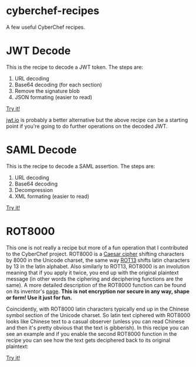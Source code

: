 # cyberchef-recipes

A few useful CyberChef recipes.

# JWT Decode

This is the recipe to decode a JWT token. The steps are:

1. URL decoding
2. Base64 decoding (for each section)
3. Remove the signature blob
4. JSON formating (easier to read)

[Try it!](<https://gchq.github.io/CyberChef/#recipe=URL_Decode()Fork('.','%5C%5Cn',false)From_Base64('A-Za-z0-9%2B/%3D',true,false)Filter('Line%20feed','%5E%7B.*%7D$',false)JSON_Beautify('%20%20%20%20',false,true)&input=eyJhbGciOiJIUzI1NiIsInR5cCI6IkpXVCJ9.eyJzdWIiOiIxMjM0NTY3ODkwIiwibmFtZSI6IkpvaG4gRG9lIiwiaWF0IjoxNTE2MjM5MDIyfQ.SflKxwRJSMeKKF2QT4fwpMeJf36POk6yJV_adQssw5c>)

[jwt.io](https://jwt.io/) is probably a better alternative but the above recipe can be a starting point if you're going to do further operations on the decoded JWT.

# SAML Decode

This is the recipe to decode a SAML assertion. The steps are:

1. URL decoding
2. Base64 decoding
3. Decompression
4. XML formating (easier to read)

[Try it!](<https://gchq.github.io/CyberChef/#recipe=URL_Decode()From_Base64('A-Za-z0-9%2B/%3D',true,false)Raw_Inflate(0,0,'Adaptive',false,true)XML_Beautify('%5C%5Ct')&input=hZJBb9swDIX%2Fiqa77dho0kyIU2QNigboNq9xd9hlkGWm1ipLsSjF7b%2Bv7KRbhwHZlSK%2FR73HxdVzq8gBLEqjc5rGE0pAC1NL%2FZjTh%2FImmtOr5QJ5q7I9W3nX6HvoPKAjYVAjO77k1FvNDEeJTPMWkDnBtqvPdyyLJ2xvjTPCKEpWiGBdkLo2Gn0Ldgv2IAU83N%2FltHFujyxJeFCJG897kEIZX8fCtGPRy2SQSwbwPyRK1mErqbkbfzLAAqvpXajG07SHauT4MJaEhWovXDLiEwHaefuSgMAPyjxKfdvHXAwYSm6MFTB%2BO6c7rhAo2axz%2BtM12ZOqZ7rreDdT1aHqU9F1T5Wqs%2FYSm19TefkcWrHgiPIAf4YRPWw0Oq5dTrNJOo%2FSNMpm5eQjS1M2nccXF7MflBQnyz5JfYzinL%2FVsQnZbVkWUfF1W1Ly%2FS3S0EBPAbJR3b5P7jyYv5lMl2fDWSTv%2Bb%2FP5UsAbtaFUVK8kJVSpr%2B2wF1ww1kPo7ktd%2BdXGCqyjnZjK3OWa5QhL0q2xYD%2F5rmSOwn2P%2BdDk%2BVpyb%2BvePkK>)

# ROT8000

This one is not really a recipe but more of a fun operation that I contributed to the CyberChef project. ROT8000 is a [Caesar cipher](https://en.wikipedia.org/wiki/Caesar_cipher) shifting characters by 8000 in the Unicode charset, the same way [ROT13](https://en.wikipedia.org/wiki/ROT13) shifts latin characters by 13 in the latin alphabet. Also similarly to ROT13, ROT8000 is an involution meaning that if you apply it twice, you end up with the original plaintext message (in other words the ciphering and deciphering functions are the same). A more detailed description of the ROT8000 function can be found on its inventor's [page](https://rot8000.com/info). **This is not encryption nor secure in any way, shape or form! Use it just for fun.**

Coincidently, with ROT8000 latin characters typically end up in the Chinese symbol section of the Unicode charset. So latin text ciphered with ROT8000 looks like Chinese text to a casual observer (unless you can read Chinese and then it's pretty obvious that the text is gibberish). In this recipe you can see an example and if you enable the second ROT8000 function in the recipe you can see how the text gets deciphered back to its original plaintext:

[Try it!](<https://gchq.github.io/CyberChef/#recipe=ROT8000()ROT8000(/disabled)&input=VGhlIHF1aWNrIGJyb3duIGZveCBqdW1wcyBvdmVyIHRoZSBsYXp5IGRvZy4&oenc=65001>)
